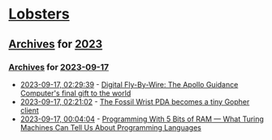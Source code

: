 # [Lobsters](../../../README.md)

## [Archives](../../index.md) for [2023](../index.md)

### [Archives](../../index.md) for [2023-09-17](index.md)

* [2023-09-17, 02:29:39](https://lobste.rs/s/jntued/digital_fly_by_wire_apollo_guidance) - [Digital Fly-By-Wire: The Apollo Guidance Computer's final gift to the world](https://youtu.be/kPfrk6Q5CXI)
* [2023-09-17, 02:21:02](https://lobste.rs/s/u6ewve/fossil_wrist_pda_becomes_tiny_gopher) - [The Fossil Wrist PDA becomes a tiny Gopher client](https://oldvcr.blogspot.com/2023/09/the-fossil-wrist-pda-becomes-tiny.html)
* [2023-09-17, 00:04:04](https://lobste.rs/s/7ygaok/programming_with_5_bits_ram_what_turing) - [Programming With 5 Bits of RAM — What Turing Machines Can Tell Us About Programming Languages](https://antipodes.substack.com/p/programming-with-5-bits-of-ram)
